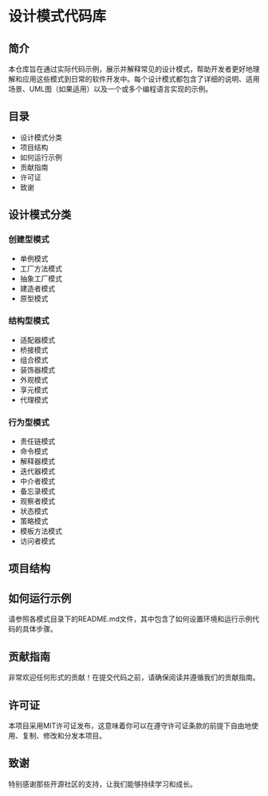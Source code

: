 # 设计模式代码库



## 简介
本仓库旨在通过实际代码示例，展示并解释常见的设计模式，帮助开发者更好地理解和应用这些模式到日常的软件开发中。每个设计模式都包含了详细的说明、适用场景、UML图（如果适用）以及一个或多个编程语言实现的示例。

## 目录
- 设计模式分类
- 项目结构
- 如何运行示例
- 贡献指南
- 许可证
- 致谢
## 设计模式分类

### 创建型模式

- 单例模式
- 工厂方法模式
- 抽象工厂模式
- 建造者模式
- 原型模式
### 结构型模式

- 适配器模式
- 桥接模式
- 组合模式
- 装饰器模式
- 外观模式
- 享元模式
- 代理模式
### 行为型模式

- 责任链模式
- 命令模式
- 解释器模式
- 迭代器模式
- 中介者模式
- 备忘录模式
- 观察者模式
- 状态模式
- 策略模式
- 模板方法模式
- 访问者模式
## 项目结构

## 如何运行示例
请参照各模式目录下的README.md文件，其中包含了如何设置环境和运行示例代码的具体步骤。

## 贡献指南
非常欢迎任何形式的贡献！在提交代码之前，请确保阅读并遵循我们的贡献指南。

## 许可证
本项目采用MIT许可证发布，这意味着你可以在遵守许可证条款的前提下自由地使用、复制、修改和分发本项目。

## 致谢
特别感谢那些开源社区的支持，让我们能够持续学习和成长。
